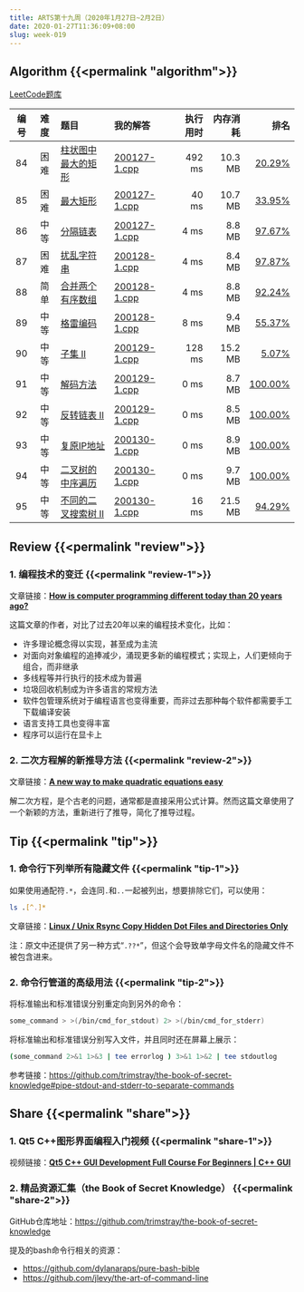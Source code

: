 ```yaml
---
title: ARTS第十九周（2020年1月27日~2月2日）
date: 2020-01-27T11:36:09+08:00
slug: week-019
---
```


## Algorithm {{<permalink "algorithm">}}

[LeetCode题库](https://leetcode-cn.com/problemset/all/)

| 编号 | 难度 | 题目 | 我的解答 | 执行用时 | 内存消耗 | 排名 |
|:----:|:----:|:-----|:---------|---------:|---------:|-----:|
| 84 | 困难 | [柱状图中最大的矩形](https://leetcode-cn.com/problems/largest-rectangle-in-histogram/) | [200127-1.cpp](https://github.com/yanlinlin82/leetcode/blob/master/00084_largest-rectangle-in-histogram/200127-1.cpp) | 492 ms | 10.3 MB | [20.29%](https://leetcode-cn.com/submissions/detail/44588295/) |
| 85 | 困难 | [最大矩形](https://leetcode-cn.com/problems/maximal-rectangle/) | [200127-1.cpp](https://github.com/yanlinlin82/leetcode/blob/master/00085_maximal-rectangle/200127-1.cpp) | 40 ms | 10.7 MB | [33.95%](https://leetcode-cn.com/submissions/detail/44597536/) |
| 86 | 中等 | [分隔链表](https://leetcode-cn.com/problems/partition-list/) | [200127-1.cpp](https://github.com/yanlinlin82/leetcode/blob/master/00086_partition-list/200127-1.cpp) | 4 ms | 8.8 MB | [97.67%](https://leetcode-cn.com/submissions/detail/44599734/) |
| 87 | 困难 | [扰乱字符串](https://leetcode-cn.com/problems/scramble-string/) | [200128-1.cpp](https://github.com/yanlinlin82/leetcode/blob/master/00087_scramble-string/200128-1.cpp) | 4 ms | 8.4 MB | [97.87%](https://leetcode-cn.com/submissions/detail/44677541/) |
| 88 | 简单 | [合并两个有序数组](https://leetcode-cn.com/problems/merge-sorted-array/) | [200128-1.cpp](https://github.com/yanlinlin82/leetcode/blob/master/00088_merge-sorted-array/200128-1.cpp) | 4 ms | 8.8 MB | [92.24%](https://leetcode-cn.com/submissions/detail/44677609/) |
| 89 | 中等 | [格雷编码](https://leetcode-cn.com/problems/gray-code/) | [200128-1.cpp](https://github.com/yanlinlin82/leetcode/blob/master/00089_gray-code/200128-1.cpp) | 8 ms | 9.4 MB | [55.37%](https://leetcode-cn.com/submissions/detail/44677854/) |
| 90 | 中等 | [子集 II](https://leetcode-cn.com/problems/subsets-ii/) | [200129-1.cpp](https://github.com/yanlinlin82/leetcode/blob/master/00090_subsets-ii/200129-1.cpp) | 128 ms | 15.2 MB | [5.07%](https://leetcode-cn.com/submissions/detail/44887819/) |
| 91 | 中等 | [解码方法](https://leetcode-cn.com/problems/decode-ways/) | [200129-1.cpp](https://github.com/yanlinlin82/leetcode/blob/master/00091_decode-ways/200129-1.cpp) | 0 ms | 8.7 MB | [100.00%](https://leetcode-cn.com/submissions/detail/44904795/) |
| 92 | 中等 | [反转链表 II](https://leetcode-cn.com/problems/reverse-linked-list-ii/) | [200129-1.cpp](https://github.com/yanlinlin82/leetcode/blob/master/00092_reverse-linked-list-ii/200129-1.cpp) | 0 ms | 8.5 MB | [100.00%](https://leetcode-cn.com/submissions/detail/44908412/) |
| 93 | 中等 | [复原IP地址](https://leetcode-cn.com/problems/restore-ip-addresses/) | [200130-1.cpp](https://github.com/yanlinlin82/leetcode/blob/master/00093_restore-ip-addresses/200130-1.cpp) | 0 ms | 8.9 MB | [100.00%](https://leetcode-cn.com/submissions/detail/44909140/) |
| 94 | 中等 | [二叉树的中序遍历](https://leetcode-cn.com/problems/binary-tree-inorder-traversal/) | [200130-1.cpp](https://github.com/yanlinlin82/leetcode/blob/master/00094_binary-tree-inorder-traversal/200130-1.cpp) | 0 ms | 9.7 MB | [100.00%](https://leetcode-cn.com/submissions/detail/44911002/) |
| 95 | 中等 | [不同的二叉搜索树 II](https://leetcode-cn.com/problems/unique-binary-search-trees-ii/) | [200130-1.cpp](https://github.com/yanlinlin82/leetcode/blob/master/00095_unique-binary-search-trees-ii/200130-1.cpp) | 16 ms | 21.5 MB | [94.29%](https://leetcode-cn.com/submissions/detail/44911927/) |

## Review {{<permalink "review">}}

### 1. 编程技术的变迁 {{<permalink "review-1">}}

文章链接：**[How is computer programming different today than 20 years ago?](https://medium.com/swlh/how-is-computer-programming-different-today-than-20-years-ago-9d0154d1b6ce)**

这篇文章的作者，对比了过去20年以来的编程技术变化，比如：

* 许多理论概念得以实现，甚至成为主流
* 对面向对象编程的追捧减少，涌现更多新的编程模式；实现上，人们更倾向于组合，而非继承
* 多线程等并行执行的技术成为普遍
* 垃圾回收机制成为许多语言的常规方法
* 软件包管理系统对于编程语言也变得重要，而非过去那种每个软件都需要手工下载编译安装
* 语言支持工具也变得丰富
* 程序可以运行在显卡上

### 2. 二次方程解的新推导方法 {{<permalink "review-2">}}

文章链接：**[A new way to make quadratic equations easy](https://www.technologyreview.com/s/614775/a-new-way-to-make-quadratic-equations-easy/)**

解二次方程，是个古老的问题，通常都是直接采用公式计算。然而这篇文章使用了一个新颖的方法，重新进行了推导，简化了推导过程。

## Tip {{<permalink "tip">}}

### 1. 命令行下列举所有隐藏文件 {{<permalink "tip-1">}}

如果使用通配符`.*`，会连同`.`和`..`一起被列出，想要排除它们，可以使用：

```sh
ls .[^.]*
```

文章链接：**[Linux / Unix Rsync Copy Hidden Dot Files and Directories Only](https://www.cyberciti.biz/faq/linux-unix-appleosx-bsd-rsync-copy-hidden-dot-files/)**

注：原文中还提供了另一种方式“`.??*`”，但这个会导致单字母文件名的隐藏文件不被包含进来。

### 2. 命令行管道的高级用法 {{<permalink "tip-2">}}

将标准输出和标准错误分别重定向到另外的命令：

```sh
some_command > >(/bin/cmd_for_stdout) 2> >(/bin/cmd_for_stderr)
```

将标准输出和标准错误分别写入文件，并且同时还在屏幕上展示：


```sh
(some_command 2>&1 1>&3 | tee errorlog ) 3>&1 1>&2 | tee stdoutlog
```

参考链接：<https://github.com/trimstray/the-book-of-secret-knowledge#pipe-stdout-and-stderr-to-separate-commands>

## Share {{<permalink "share">}}

### 1. Qt5 C++图形界面编程入门视频 {{<permalink "share-1">}}

视频链接：**[Qt5 C++ GUI Development Full Course For Beginners | C++ GUI](https://www.youtube.com/watch?v=Et_bgnJ_Hhg&feature=youtu.be)**

### 2. 精品资源汇集（the Book of Secret Knowledge） {{<permalink "share-2">}}

GitHub仓库地址：<https://github.com/trimstray/the-book-of-secret-knowledge>

提及的bash命令行相关的资源：

* <https://github.com/dylanaraps/pure-bash-bible>
* <https://github.com/jlevy/the-art-of-command-line>
